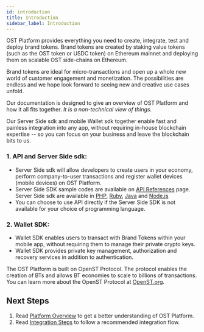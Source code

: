 ```yaml
---
id: introduction
title: Introduction
sidebar_label: Introduction
---
```


OST Platform provides everything you need to create, integrate, test and deploy brand tokens. Brand tokens are created by staking value tokens (such as the OST token or USDC token) on Ethereum mainnet and deploying them on scalable OST side-chains on Ethereum. 

Brand tokens are ideal for micro-transactions and open up a whole new world of customer engagement and monetization. The possibilities are endless and we hope look forward to seeing new and creative use cases unfold.

Our documentation is designed to give an overview of OST Platform and how it all fits together. _It is a non-technical view of things._

Our Server Side sdk and mobile Wallet sdk together enable fast and painless integration into any app, without requiring in-house blockchain expertise -- so you can focus on your business and leave the blockchain bits to us.




### 1. API and Server Side sdk:  

* Server Side sdk will allow developers to create users in your economy, perform company-to-user transactions and register wallet devices (mobile devices) on OST Platform.
* Server Side SDK sample codes are available on [API References](/platform/docs/api) page. Server Side sdk are available in [PHP](/platform/sdkserver_sdk_setup/php/), [Ruby](/platform/sdkserver_sdk_setup/ruby/), [Java](/platform/sdkserver_sdk_setup/java/) and [Node.js](/platform/sdkserver_sdk_setup/nodejs/)
* You can choose to use API directly if the Server Side SDK is not available for your choice of programming language.


### 2. Wallet SDK:
    
* Wallet SDK enables users to transact with Brand Tokens within your mobile app, without requiring them to manage their private crypto keys. 
* Wallet SDK provides private key management, authorization and recovery services in addition to authentication.



The OST Platform is built on OpenST Protocol. The protocol enables the creation of BTs and allows BT economies to scale to billions of transactions. You can learn more about the OpenST Protocol at [OpenST.org](https://openst.org/).


## Next Steps

1. Read [Platform Overview](/platform/docs/getting_started/platform_overview/) to get a better understanding of OST Platform.
2. Read [Integration Steps](/platform/docs/getting_started/integration_steps/) to follow a recommended integration flow.


<!--- ![KitIndexImage]( /platform/docs/assets/getting-started/intro.png) --->




